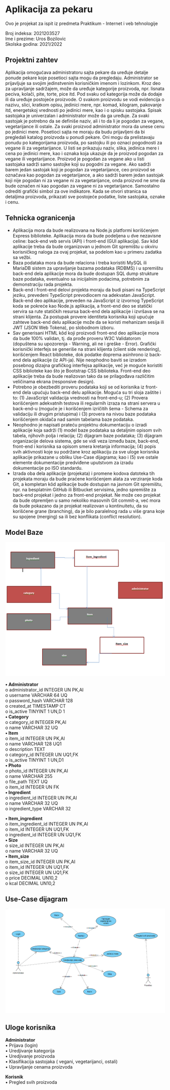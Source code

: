 # Aplikacija za pekaru

Ovo je projekat za ispit iz predmeta Praktikum - Internet i veb tehnologije

 Broj indeksa: 2021203527 </br>
 Ime i prezime: Uros Bozilovic</br>
 Skolska godina: 2021/2022</br>

## Projektni zahtev

Aplikacija omogućava administratoru sajta pekare da uređuje detalje ponude pekare koje posetioci sajta mogu da pregledaju. Administrator se prijavljuje sa svojim jedinstvenim korisničkim imenom i lozinkom. Kroz deo za upravljanje sadržajem, može da uređuje kategorije proizvoda, npr. lisnata peciva, kolači, pite, torte, pice itd. Pod svaku od kategorija može da dodaje ili da uređuje postojeće proizvode. O svakom proizvodu se vodi evidencija o nazivu, slici, kratkom opisu, jedinici mere, npr. komad, kilogram, pakovanje itd, energetskoj vrednosti po jedinici mere, kao i o spisku sastojaka. Spisak sastojaka je univerzalan i administrator može da ga uređuje. Za svaki sastojak je potrebno da se definiše naziv, ali i to da li je pogodan za vegane, vegetarijance ili ostale. Za svaki proizvod administrator mora da unese cenu po jedinici mere. Posetioci sajta ne moraju da budu prijavljeni da bi pregledali katalog proizvoda u ponudi pekare. Oni mogu da prelistavaju ponudu po kategorijama proizvoda, po sastojku ili po oznaci pogodnosti za vegane ili za vegetarijance. U listi se prikazuju naziv, slika, jedinica mere i cena po jedinici mere, kao i oznaka koja ukazuje da je proizvod pogodan za vegane ili vegetarijance. Proizvod je pogodan za vegane ako u listi sastojaka sadrži samo sastojke koji su pogodni za vegane. Ako sadrži barem jedan sastojak koji je pogodan za vegetarijance, ceo proizvod se označava kao pogodan za vegetarijance, a ako sadrži barem jedan sastojak koji nije pogodan ni za vegane ni za vegetarijance, onda proizvod ne sme da bude označen ni kao pogodan za vegane ni za vegetarijance. Samostalno odrediti grafički simbol za ove indikatore. Kada se otvori stranica sa detaljima proizvoda, prikazati sve postojeće podatke, liste sastojaka, oznake i cenu.

## Tehnicka ogranicenja

- Aplikacija mora da bude realizovana na Node.js platformi korišćenjem Express biblioteke. Aplikacija mora da bude podeljena u dve nezavisne celine: back-end veb servis (API) i front-end (GUI aplikacija). Sav kôd aplikacije treba da bude organizovan u jednom Git spremištu u okviru korisničkog naloga za ovaj projekat, sa podelom kao u primeru zadatka sa vežbi.
- Baza podataka mora da bude relaciona i treba koristiti MySQL ili MariaDB sistem za upravljanje bazama podataka (RDBMS) i u spremištu back-end dela aplikacije mora da bude dostupan SQL dump strukture baze podataka, eventualno sa inicijalnim podacima, potrebnim za demonstraciju rada projekta.
- Back-end i front-end delovi projekta moraju da budi pisani na TypeScript jeziku, prevedeni TypeScript prevodiocem na adekvatan JavaScript. Back-end deo aplikacije, preveden na JavaScript iz izvornog TypeScript koda se pokreće kao Node.js aplikacija, a front-end deo se statički servira sa rute statičkih resursa back-end dela aplikacije i izvršava se na strani klijenta. Za postupak provere identiteta korisnika koji upućuje zahteve back-end delu aplikacije može da se koristi mehanizam sesija ili JWT (JSON Web Tokena), po slobodnom izboru.
- Sav generisani HTML kôd koji proizvodi front-end deo aplikacije mora da bude 100% validan, tj. da prođe proveru W3C Validatorom (dopuštena su upozorenja - Warning, ali ne i greške - Error). Grafički korisnički interfejs se generiše na strani klijenta (client side rendering), korišćenjem React biblioteke, dok podatke doprema asinhrono iz back-end dela aplikacije (iz API-ja). Nije neophodno baviti se izradom posebnog dizajna grafičkog interfejsa aplikacije, već je moguće koristiti CSS biblioteke kao što je Bootstrap CSS biblioteka. Front-end deo aplikacije treba da bude realizovan tako da se prilagođava različitim veličinama ekrana (responsive design).
- Potrebno je obezbediti proveru podataka koji se od korisnika iz front-end dela upućuju back-end delu aplikacije. Moguća su tri sloja zaštite i to: (1) JavaScript validacija vrednosti na front-end-u; (2) Provera korišćenjem adekvatnih testova ili regularnih izraza na strani servera u back-end-u (moguće je i korišćenjem izričitih šema - Schema za validaciju ili drugim pristupima) i (3) provera na nivou baze podataka korišćenjem okidača nad samim tabelama baze podataka.
- Neophodno je napisati prateću projektnu dokumentaciju o izradi aplikacije koja sadrži (1) model baze podataka sa detaljnim opisom svih tabela, njihovih polja i relacija; (2) dijagram baze podataka; (3) dijagram organizacije delova sistema, gde se vidi veza između baze, back-end, front-end i korisnika sa opisom smera kretanja informacija; (4) popis svih aktivnosti koje su podržane kroz aplikaciju za sve uloge korisnika aplikacije prikazane u obliku Use-Case dijagrama; kao i (5) sve ostale elemente dokumentacije predviđene uputstvom za izradu dokumentacije po ISO standardu.
- Izrada oba dela aplikacije (projekata) i promene kodova datoteka tih projekata moraju da bude praćene korišćenjem alata za verziranje koda Git, a kompletan kôd aplikacije bude dostupan na javnom Git spremištu, npr. na besplatnim GitHub ili Bitbucket servisima, jedno spremište za back-end projekat i jedno za front-end projekat. Ne može ceo projekat da bude otpremljen u samo nekoliko masovnih Git commit-a, već mora da bude pokazano da je projekat realizovan u kontinuitetu, da su korišćene grane (branching), da je bilo paralelnog rada u više grana koje su spojene (merging) sa ili bez konflikata (conflict resolution).

## Model Baze
![model baze](/02-resources/modelBaze.PNG)


**• 	Administrator** <br/>
o	administrator_id	INTEGER	UN	PK,AI<br/>
o	username		VARCHAR	64	UQ<br/>
o	password_hash		VARCHAR	128<br/>
o	created_at		TIMESTAMP		CT<br/>
o	is_active		TINYINT		1	UN,D 1<br/>
**•	Category**<br/>
o	category_id		INTEGER		PK,AI<br/>
o	name			VARCHAR	32	UQ<br/>
**•	Item**<br/>
o	item_id			INTEGER	UN	PK,AI<br/>
o	name			VARCHAR	128	UQ1<br/>
o	description		TEXT<br/>
o	category_id		INTEGER	UN	UQ1,FK<br/>
o	is_active		TINYINT		1	UN,D1<br/>
**•	Photo**<br/>
o	photo_id		INTEGER	UN	PK,AI<br/>
o	name			VARCHAR	255<br/>
o	file_path		TEXT		UQ<br/>
o	item_id			INTEGER	UN	FK<br/>
**•	Ingredient**<br/>
o	ingredient_id		INTEGER	UN	PK,AI<br/>
o	name			VARCHAR	32	UQ<br/>
o	ingredient_type		VARCHAR	32<br/>

**•	Item_ingredient**<br/>
o	item_ingredient_id	INTEGER	UN	PK,AI<br/>
o	item_id			INTEGER	UN	UQ1,FK<br/>
o	ingredient_id		INTEGER	UN	UQ1,FK<br/>
**•	Size**<br/>
o	size_id			INTEGER 	UN	PK,AI<br/>
o	name			VARCHAR	32	UQ<br/>
**•	Item_size**<br/>
o	item_size_id		INTEGER	UN	PK,AI<br/>
o	item_id			INTEGER	UN	UQ1,FK<br/>
o	size_id			INTEGER	UN	UQ1,FK<br/>
o	price			DECIMAL	UN10,2	<br/>
o	kcal			DECIMAL	UN10,2<br/>


## Use-Case dijagram
![use case](/02-resources/UseCasePekara.PNG)
## Uloge korisnika

**Administrator**<br/>
•	Prijava (login) <br/>
•	Uredjivanje kategorija <br/>
•	Uredjivanje proizvoda<br/>
•	Klasifikacija sastojaka ( vegani, vegetarijanci, ostali)<br/>
•	Upravljanje cenama proizvoda<br/>


**Korisnik**<br/>
•	Pregled svih proizvoda<br/>

